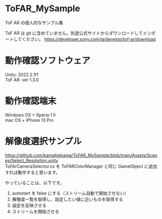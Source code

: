 # ToFAR_MySample
ToF AR の個人的なサンプル集

ToF AR は git に含めていません。別途公式サイトからダウンロードしてインポートしてください。
https://developer.sony.com/ja/develop/tof-ar/download

# 動作確認ソフトウェア
Unity: 2022.2.1f1<br>
ToF AR: ver 1.3.0 

# 動作確認端末
Windows OS + Xperia 1 II<br>
mac OS + iPhone 13 Pro

# 解像度選択サンプル
https://github.com/kamahiekama/ToFAR_MySample/blob/main/Assets/Scenes/Select_Resolution.unity <br>
ToFArCameraSelector.cs を ToFARColorManager と同じ GameObject に追加すれば動作すると思います。

やっていることは、以下です。

1. autostart を false にする（ストリーム自動で開始させない）
2. 解像度一覧を取得し、設定したい値に近いものを取得する
3. 設定を反映させる
4. ストリームを開始させる
